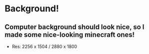# Background!
## Computer background should look nice, so I made some nice-looking minecraft ones!
- Res: 2256 x 1504 / 2880 x 1800
